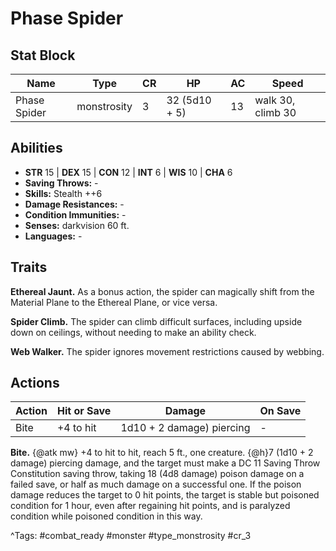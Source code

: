 # Phase Spider

## Stat Block

| Name | Type | CR | HP | AC | Speed |
|------|------|----|----|----|-------|
| Phase Spider | monstrosity | 3 | 32 (5d10 + 5) | 13 | walk 30, climb 30 |

## Abilities

- **STR** 15 | **DEX** 15 | **CON** 12 | **INT** 6 | **WIS** 10 | **CHA** 6
- **Saving Throws:** -  
- **Skills:** Stealth ++6  
- **Damage Resistances:** -  
- **Condition Immunities:** -  
- **Senses:** darkvision 60 ft.  
- **Languages:** -

## Traits

**Ethereal Jaunt.** As a bonus action, the spider can magically shift from the Material Plane to the Ethereal Plane, or vice versa.

**Spider Climb.** The spider can climb difficult surfaces, including upside down on ceilings, without needing to make an ability check.

**Web Walker.** The spider ignores movement restrictions caused by webbing.


## Actions

| Action | Hit or Save | Damage | On Save |
|--------|--------------|--------|----------|
| Bite | +4 to hit | 1d10 + 2 damage) piercing | - |

**Bite.** {@atk mw} +4 to hit to hit, reach 5 ft., one creature. {@h}7 (1d10 + 2 damage) piercing damage, and the target must make a DC 11 Saving Throw Constitution saving throw, taking 18 (4d8 damage) poison damage on a failed save, or half as much damage on a successful one. If the poison damage reduces the target to 0 hit points, the target is stable but poisoned condition for 1 hour, even after regaining hit points, and is paralyzed condition while poisoned condition in this way.


^Tags: #combat_ready #monster #type_monstrosity #cr_3